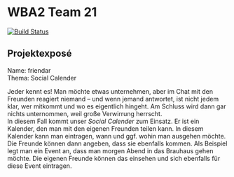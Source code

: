 WBA2 Team 21
=======

[![Build Status][travis-image]][travis-url]

## Projektexposé

Name: friendar  
Thema: Social Calender

Jeder kennt es! Man möchte etwas unternehmen, aber im Chat mit den Freunden reagiert niemand – und wenn jemand antwortet, ist nicht jedem klar, wer mitkommt und wo es eigentlich hingeht. Am Schluss wird dann gar nichts unternommen, weil große Verwirrung herrscht.  
In diesem Fall kommt unser *Social Calender* zum Einsatz. Er ist ein Kalender, den man mit den eigenen Freunden teilen kann. In diesem Kalender kann man eintragen, wann und ggf. wohin man ausgehen möchte. Die Freunde können dann angeben, dass sie ebenfalls kommen. Als Beispiel legt man ein Event an, dass man morgen Abend in das Brauhaus gehen möchte. Die eigenen Freunde können das einsehen und sich ebenfalls für diese Event eintragen.


[travis-image]: http://img.shields.io/travis/timomeh/WBA2SS15AfshariPoplawskiMaemecke.svg?style=flat-square
[travis-url]: https://travis-ci.org/timomeh/WBA2SS15AfshariPoplawskiMaemecke